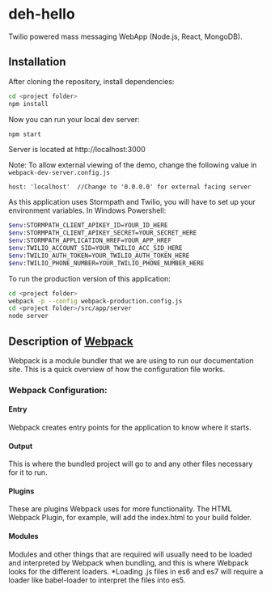 # deh-hello
Twilio powered mass messaging WebApp (Node.js, React, MongoDB).

## Installation

After cloning the repository, install dependencies:
```sh
cd <project folder>
npm install
```

Now you can run your local dev server:
```sh
npm start
```
Server is located at http://localhost:3000

Note: To allow external viewing of the demo, change the following value in `webpack-dev-server.config.js`
```
host: 'localhost'  //Change to '0.0.0.0' for external facing server
```

As this application uses Stormpath and Twilio, you will have to set up your environment variables. In Windows Powershell:
```sh
$env:STORMPATH_CLIENT_APIKEY_ID=YOUR_ID_HERE
$env:STORMPATH_CLIENT_APIKEY_SECRET=YOUR_SECRET_HERE
$env:STORMPATH_APPLICATION_HREF=YOUR_APP_HREF
$env:TWILIO_ACCOUNT_SID=YOUR_TWILIO_ACC_SID_HERE
$env:TWILIO_AUTH_TOKEN=YOUR_TWILIO_AUTH_TOKEN_HERE
$env:TWILIO_PHONE_NUMBER=YOUR_TWILIO_PHONE_NUMBER_HERE
```

To run the production version of this application:
```sh
cd <project folder>
webpack -p --config webpack-production.config.js
cd <project folder>/src/app/server
node server
```

## Description of [Webpack](http://webpack.github.io/docs/)

Webpack is a module bundler that we are using to run our documentation site.
This is a quick overview of how the configuration file works.

### Webpack Configuration:

#### Entry

Webpack creates entry points for the application to know where it starts.

#### Output

This is where the bundled project will go to and any other files necessary for it to run.

#### Plugins

These are plugins Webpack uses for more functionality.
The HTML Webpack Plugin, for example, will add the index.html to your build folder.

#### Modules

Modules and other things that are required will usually need to be loaded and interpreted by Webpack when bundling, and this is where Webpack looks for the different loaders.
*Loading .js files in es6 and es7 will require a loader like babel-loader to interpret the files into es5.
